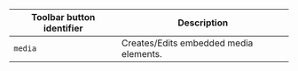 | Toolbar button identifier | Description                            |
| ------------------------- | -------------------------------------- |
| `media`                   | Creates/Edits embedded media elements. |
